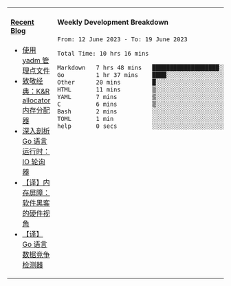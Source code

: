 <table width="960px">
<tr>
<td valign="top" width="50%">

#### <a href="https://www.kongjun18.me" target="_blank">Recent Blog</a>

<!-- BLOG-POST-LIST:START -->
- [使用 yadm 管理点文件](https://kongjun18.github.io/posts/2023/04/07/)
- [致敬经典：K&amp;R allocator 内存分配器](https://kongjun18.github.io/posts/2022/12/12/)
- [深入剖析 Go 语言运行时：IO 轮询器](https://kongjun18.github.io/posts/2022/11/21/)
- [【译】内存屏障：软件黑客的硬件视角](https://kongjun18.github.io/posts/2022/11/03/)
- [【译】Go 语言数据竞争检测器](https://kongjun18.github.io/posts/2022/10/25/)
<!-- BLOG-POST-LIST:END -->

</td>
<td valign="top" width="50%">

#### Weekly Development Breakdown

<!--START_SECTION:waka-->

```txt
From: 12 June 2023 - To: 19 June 2023

Total Time: 10 hrs 16 mins

Markdown   7 hrs 48 mins   ███████████████████░░░░░░   75.93 %
Go         1 hr 37 mins    ████░░░░░░░░░░░░░░░░░░░░░   15.80 %
Other      20 mins         █░░░░░░░░░░░░░░░░░░░░░░░░   03.38 %
HTML       11 mins         ▒░░░░░░░░░░░░░░░░░░░░░░░░   01.85 %
YAML       7 mins          ▒░░░░░░░░░░░░░░░░░░░░░░░░   01.23 %
C          6 mins          ▒░░░░░░░░░░░░░░░░░░░░░░░░   01.06 %
Bash       2 mins          ░░░░░░░░░░░░░░░░░░░░░░░░░   00.40 %
TOML       1 min           ░░░░░░░░░░░░░░░░░░░░░░░░░   00.28 %
help       0 secs          ░░░░░░░░░░░░░░░░░░░░░░░░░   00.05 %
```

<!--END_SECTION:waka-->
</td>
</tr>

</table>
